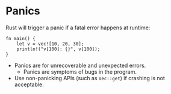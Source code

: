 # Panics

Rust will trigger a panic if a fatal error happens at runtime:

```rust,editable,should_panic
fn main() {
    let v = vec![10, 20, 30];
    println!("v[100]: {}", v[100]);
}
```

- Panics are for unrecoverable and unexpected errors.
  - Panics are symptoms of bugs in the program.
- Use non-panicking APIs (such as `Vec::get`) if crashing is not acceptable.
